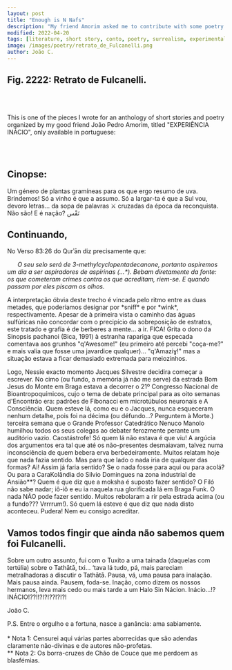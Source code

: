 ```yaml
---
layout: post
title: "Enough is N Nafs"
description: "My friend Amorim asked me to contribute with some poetry for an anthology of texts he's organizing, this is one of the pieces I developed"
modified: 2022-04-20
tags: [literature, short story, conto, poetry, surrealism, experimental, EXPERIÊNCIA INÁCIO]
image: /images/poetry/retrato_de_Fulcanelli.png
author: João C.
---
```


## Fig. 2222: Retrato de Fulcanelli.

<br></br>

This is one of the pieces I wrote for an anthology of short stories and poetry organized by my good friend João Pedro Amorim, titled "EXPERIÊNCIA INÁCIO", only available in portuguese:

<br></br>

## Cinopse:

Um género de plantas gramíneas para os que ergo resumo de uva. Brindemos!
Só a vinho é que a assumo. Só a largar-ta é que a Sul vou, devoro letras... da sopa de palavras ⚔ ️cruzadas da época da reconquista. Não são! E é nação? نَفْس

## Continuando,

No Verso 83:26 do Qurʾān diz precisamente que:

&nbsp;&nbsp;&nbsp;&nbsp;&nbsp;&nbsp;<i>O seu selo será de 3-methylcyclopentadecanone, portanto aspiremos um dia a ser aspiradores de aspirinas (...\*). Bebam diretamente da fonte: os que cometeram crimes contra os que acreditam, riem-se. E quando passam por eles piscam os olhos.</i>

A interpretação óbvia deste trecho é vincada pelo ritmo entre as duas metades, que poderíamos designar por \*sniff\* e por \*wink\*, respectivamente. Apesar de à primeira vista o caminho das águas sulfúricas não concordar com o precipício da sobreposição de estratos, este tratado e grafia é de berberes a mente... a ir. FICA! Grita o dono da Sinopsis pachanoi (Bica, 1991) à estranha rapariga que especada comentava aos grunhos "q'Awesome!" (eu primeiro até percebi "coça-me?" e mais valia que fosse uma javardice qualquer)... "q'Amaziɣ!" mas a situação estava a ficar demasiado extremada para meiozinhos.


Logo, Nessie exacto momento Jacques Silvestre decidira começar a escrever. No cimo (ou fundo, a memória já não me serve) da estrada Bom Jesus do Monte em Braga estava a decorrer o 21º Congresso Nacional de Bioantropoquímicos, cujo o tema de debate principal para as oito semanas d'Encontrão era: padrões de Fibonacci em microtúbulos neuronais e A Consciência. Quem esteve lá, como eu e o Jacques, nunca esqueceram nenhum detalhe, pois foi na décima (ou défundo…? Perguntem à Morte.) terceira semana que o Grande Professor Catedrático Nenuco Manolo humilhou todos os seus colegas ao debater ferozmente perante um auditório vazio. Caostástrofe! Só quem lá não estava é que viu! A argúcia dos argumentos era tal que até os não-presentes desmaiavam, talvez numa inconsciência de quem bebera erva berbedeiramente. Muitos relatam hoje que nada fazia sentido. Mas para que lado o nada iria de qualquer das formas? Ai! Assim já faria sentido? Se o nada fosse para aqui ou para acolá? Ou para a CaraKolândia do Silvio Domingues na zona industrial de Ansião\*\*? Quem é que diz que a moksha é suposto fazer sentido? O Filó não sabe nadar; iô-iô e eu ia naquela rua glorificada lá em Braga Funk. O nada NÃO pode fazer sentido. Muitos rebolaram a rir pela estrada acima (ou a fundo??? Vrrrrum!). Só quem lá esteve é que diz que nada disto aconteceu. Pudera! Nem eu consigo acreditar.


## Vamos todos fingir que ainda não sabemos quem foi Fulcanelli.


Sobre um outro assunto, fui com o Tuxito a uma tainada (daquelas com tertúlia) sobre o Tathātā, txi… ‘tava lá tudo, pá, mais pareciam metralhadoras a discutir o Tathātā. Pausa, vá, uma pausa para inalação. Mais pausa ainda. Pausem, foda-se. Inação, como dizem os nossos hermanos, leva mais cedo ou mais tarde a um Halo Sin Nácion. Inácio…!? INÁCIO!??!!?!?!??!?!?!

João C.

P.S. Entre o orgulho e a fortuna, nasce a ganância: ama sabiamente.
<br></br>
\* Nota 1: Censurei aqui várias partes aborrecidas que são adendas claramente não-divinas e de autores não-profetas.<br>
\*\* Nota 2: Os borra-cruzes de Chão de Couce que me perdoem as blasfémias.
